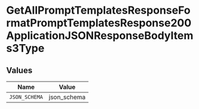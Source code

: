 # GetAllPromptTemplatesResponseFormatPromptTemplatesResponse200ApplicationJSONResponseBodyItems3Type


## Values

| Name          | Value         |
| ------------- | ------------- |
| `JSON_SCHEMA` | json_schema   |